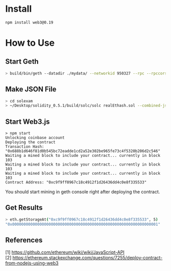 # Install

```bash
npm install web3@0.19
```

# How to Use

## Start Geth
```bash
> build/bin/geth --datadir ./mydata/ --networkid 950327 --rpc --rpccorsdomain="*" --rpcapi="db,eth,net,web3,personal,web3" --nodiscover console
```

## Make JSON File
```bash
> cd solexam
> ~/Desktop/solidity_0.5.1/build/solc/solc realEthash.sol --combined-json abi,asm,ast,bin,bin-runtime,devdoc,interface,opcodes,srcmap,srcmap-runtime,userdoc > contracts.json
```

## Start Web3.js
```
> npm start
Unlocking coinbase account
Deploying the contract
Transaction Hash: "0x688b1d646f81d0b545bc72eadde1cd2a52e302be965fe73c4f5320b206d2c546"
Waiting a mined block to include your contract... currently in block 103
Waiting a mined block to include your contract... currently in block 103
Waiting a mined block to include your contract... currently in block 103
Contract Address: "0xc9f9ff0967c18c4912f1d26436dd4c0e8f335533"
```
You should start mining in geth console right after deploying the contract.

## Get Results
```bash
> eth.getStorageAt("0xc9f9ff0967c18c4912f1d26436dd4c0e8f335533", 5)
"0x0000000000000000000000000000000000000000000000000000000000000001"
```

## References
[1] https://github.com/ethereum/wiki/wiki/JavaScript-API   
[2] https://ethereum.stackexchange.com/questions/7255/deploy-contract-from-nodejs-using-web3   
